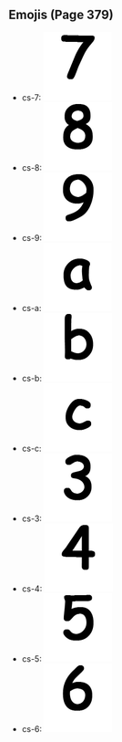 
## Emojis (Page 379)

* cs-7: ![cs-7](output/cs-7.png)
* cs-8: ![cs-8](output/cs-8.png)
* cs-9: ![cs-9](output/cs-9.png)
* cs-a: ![cs-a](output/cs-a.png)
* cs-b: ![cs-b](output/cs-b.png)
* cs-c: ![cs-c](output/cs-c.png)
* cs-3: ![cs-3](output/cs-3.png)
* cs-4: ![cs-4](output/cs-4.png)
* cs-5: ![cs-5](output/cs-5.png)
* cs-6: ![cs-6](output/cs-6.png)
